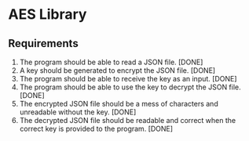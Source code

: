 # AES Library

## Requirements

1. The program should be able to read a JSON file. [DONE]
2. A key should be generated to encrypt the JSON file. [DONE]
3. The program should be able to receive the key as an input. [DONE]
4. The program should be able to use the key to decrypt the JSON file. [DONE]
5. The encrypted JSON file should be a mess of characters and unreadable without the key. [DONE]
6. The decrypted JSON file should be readable and correct when the correct key is provided to the program. [DONE]